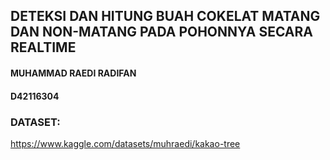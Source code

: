 ## DETEKSI DAN HITUNG BUAH COKELAT MATANG DAN NON-MATANG PADA POHONNYA SECARA REALTIME

#### MUHAMMAD RAEDI RADIFAN
#### D42116304

### DATASET:
https://www.kaggle.com/datasets/muhraedi/kakao-tree

